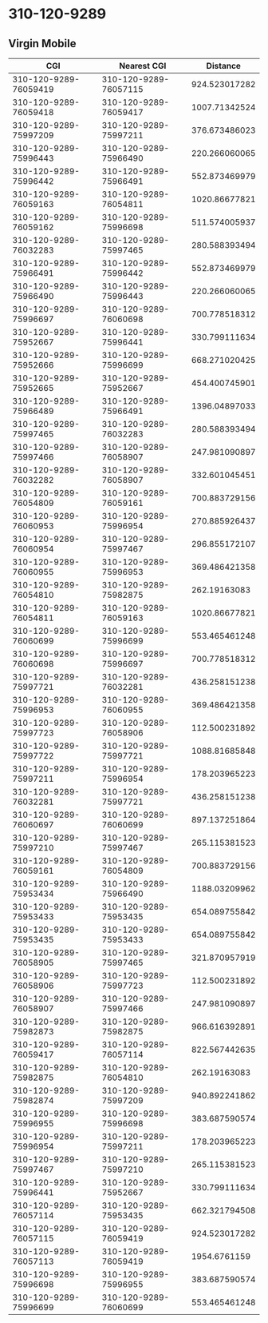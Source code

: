 # 310-120-9289
## Virgin Mobile


| CGI | Nearest CGI | Distance |
|-----|-------------|----------|
| 310-120-9289-76059419 | 310-120-9289-76057115 | 924.523017282 |
| 310-120-9289-76059418 | 310-120-9289-76059417 | 1007.71342524 |
| 310-120-9289-75997209 | 310-120-9289-75997211 | 376.673486023 |
| 310-120-9289-75996443 | 310-120-9289-75966490 | 220.266060065 |
| 310-120-9289-75996442 | 310-120-9289-75966491 | 552.873469979 |
| 310-120-9289-76059163 | 310-120-9289-76054811 | 1020.86677821 |
| 310-120-9289-76059162 | 310-120-9289-75996698 | 511.574005937 |
| 310-120-9289-76032283 | 310-120-9289-75997465 | 280.588393494 |
| 310-120-9289-75966491 | 310-120-9289-75996442 | 552.873469979 |
| 310-120-9289-75966490 | 310-120-9289-75996443 | 220.266060065 |
| 310-120-9289-75996697 | 310-120-9289-76060698 | 700.778518312 |
| 310-120-9289-75952667 | 310-120-9289-75996441 | 330.799111634 |
| 310-120-9289-75952666 | 310-120-9289-75996699 | 668.271020425 |
| 310-120-9289-75952665 | 310-120-9289-75952667 | 454.400745901 |
| 310-120-9289-75966489 | 310-120-9289-75966491 | 1396.04897033 |
| 310-120-9289-75997465 | 310-120-9289-76032283 | 280.588393494 |
| 310-120-9289-75997466 | 310-120-9289-76058907 | 247.981090897 |
| 310-120-9289-76032282 | 310-120-9289-76058907 | 332.601045451 |
| 310-120-9289-76054809 | 310-120-9289-76059161 | 700.883729156 |
| 310-120-9289-76060953 | 310-120-9289-75996954 | 270.885926437 |
| 310-120-9289-76060954 | 310-120-9289-75997467 | 296.855172107 |
| 310-120-9289-76060955 | 310-120-9289-75996953 | 369.486421358 |
| 310-120-9289-76054810 | 310-120-9289-75982875 | 262.19163083 |
| 310-120-9289-76054811 | 310-120-9289-76059163 | 1020.86677821 |
| 310-120-9289-76060699 | 310-120-9289-75996699 | 553.465461248 |
| 310-120-9289-76060698 | 310-120-9289-75996697 | 700.778518312 |
| 310-120-9289-75997721 | 310-120-9289-76032281 | 436.258151238 |
| 310-120-9289-75996953 | 310-120-9289-76060955 | 369.486421358 |
| 310-120-9289-75997723 | 310-120-9289-76058906 | 112.500231892 |
| 310-120-9289-75997722 | 310-120-9289-75997721 | 1088.81685848 |
| 310-120-9289-75997211 | 310-120-9289-75996954 | 178.203965223 |
| 310-120-9289-76032281 | 310-120-9289-75997721 | 436.258151238 |
| 310-120-9289-76060697 | 310-120-9289-76060699 | 897.137251864 |
| 310-120-9289-75997210 | 310-120-9289-75997467 | 265.115381523 |
| 310-120-9289-76059161 | 310-120-9289-76054809 | 700.883729156 |
| 310-120-9289-75953434 | 310-120-9289-75966490 | 1188.03209962 |
| 310-120-9289-75953433 | 310-120-9289-75953435 | 654.089755842 |
| 310-120-9289-75953435 | 310-120-9289-75953433 | 654.089755842 |
| 310-120-9289-76058905 | 310-120-9289-75997465 | 321.870957919 |
| 310-120-9289-76058906 | 310-120-9289-75997723 | 112.500231892 |
| 310-120-9289-76058907 | 310-120-9289-75997466 | 247.981090897 |
| 310-120-9289-75982873 | 310-120-9289-75982875 | 966.616392891 |
| 310-120-9289-76059417 | 310-120-9289-76057114 | 822.567442635 |
| 310-120-9289-75982875 | 310-120-9289-76054810 | 262.19163083 |
| 310-120-9289-75982874 | 310-120-9289-75997209 | 940.892241862 |
| 310-120-9289-75996955 | 310-120-9289-75996698 | 383.687590574 |
| 310-120-9289-75996954 | 310-120-9289-75997211 | 178.203965223 |
| 310-120-9289-75997467 | 310-120-9289-75997210 | 265.115381523 |
| 310-120-9289-75996441 | 310-120-9289-75952667 | 330.799111634 |
| 310-120-9289-76057114 | 310-120-9289-75953435 | 662.321794508 |
| 310-120-9289-76057115 | 310-120-9289-76059419 | 924.523017282 |
| 310-120-9289-76057113 | 310-120-9289-76059419 | 1954.6761159 |
| 310-120-9289-75996698 | 310-120-9289-75996955 | 383.687590574 |
| 310-120-9289-75996699 | 310-120-9289-76060699 | 553.465461248 |
